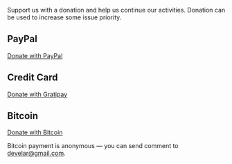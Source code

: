 Support us with a donation and help us continue our activities. Donation can be used to increase some issue priority.

## PayPal

[Donate with PayPal](https://www.paypal.com/cgi-bin/webscr?cmd=_s-xclick&hosted_button_id=W6V79R2RGCCHL)

## Credit Card

[Donate with Gratipay](https://gratipay.com/electron-builder/)

## Bitcoin

[Donate with Bitcoin](https://cex.io/#/modal/donation/pid/DP100018863)

Bitcoin payment is anonymous — you can send comment to develar@gmail.com.
